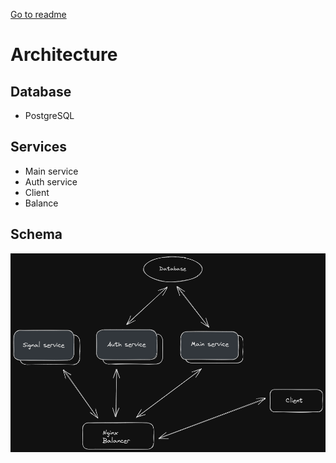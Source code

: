 [Go to readme](../README.md)

# Architecture

## Database
- PostgreSQL

## Services
- Main service
- Auth service
- Client
- Balance

## Schema

![Schema](assets/architectureSchema.png)